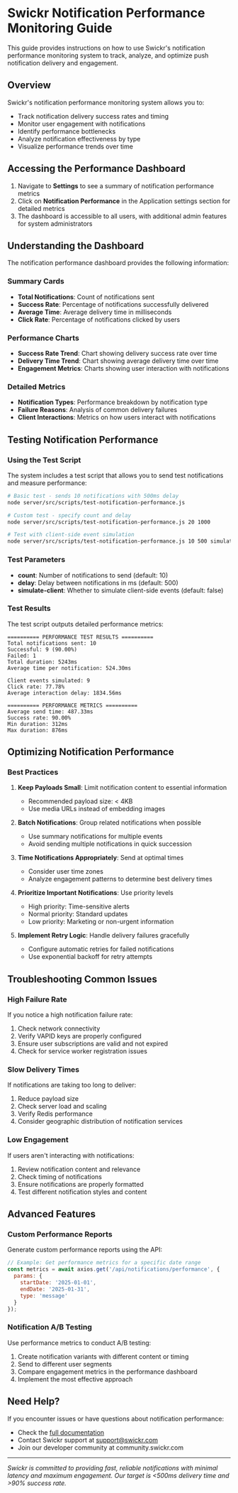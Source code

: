 # Swickr Notification Performance Monitoring Guide

This guide provides instructions on how to use Swickr's notification performance monitoring system to track, analyze, and optimize push notification delivery and engagement.

## Overview

Swickr's notification performance monitoring system allows you to:

- Track notification delivery success rates and timing
- Monitor user engagement with notifications
- Identify performance bottlenecks
- Analyze notification effectiveness by type
- Visualize performance trends over time

## Accessing the Performance Dashboard

1. Navigate to **Settings** to see a summary of notification performance metrics
2. Click on **Notification Performance** in the Application settings section for detailed metrics
3. The dashboard is accessible to all users, with additional admin features for system administrators

## Understanding the Dashboard

The notification performance dashboard provides the following information:

### Summary Cards
- **Total Notifications**: Count of notifications sent
- **Success Rate**: Percentage of notifications successfully delivered
- **Average Time**: Average delivery time in milliseconds
- **Click Rate**: Percentage of notifications clicked by users

### Performance Charts
- **Success Rate Trend**: Chart showing delivery success rate over time
- **Delivery Time Trend**: Chart showing average delivery time over time
- **Engagement Metrics**: Charts showing user interaction with notifications

### Detailed Metrics
- **Notification Types**: Performance breakdown by notification type
- **Failure Reasons**: Analysis of common delivery failures
- **Client Interactions**: Metrics on how users interact with notifications

## Testing Notification Performance

### Using the Test Script

The system includes a test script that allows you to send test notifications and measure performance:

```bash
# Basic test - sends 10 notifications with 500ms delay
node server/src/scripts/test-notification-performance.js

# Custom test - specify count and delay
node server/src/scripts/test-notification-performance.js 20 1000

# Test with client-side event simulation
node server/src/scripts/test-notification-performance.js 10 500 simulate-client
```

### Test Parameters

- **count**: Number of notifications to send (default: 10)
- **delay**: Delay between notifications in ms (default: 500)
- **simulate-client**: Whether to simulate client-side events (default: false)

### Test Results

The test script outputs detailed performance metrics:

```
========== PERFORMANCE TEST RESULTS ==========
Total notifications sent: 10
Successful: 9 (90.00%)
Failed: 1
Total duration: 5243ms
Average time per notification: 524.30ms

Client events simulated: 9
Click rate: 77.78%
Average interaction delay: 1834.56ms

========== PERFORMANCE METRICS ==========
Average send time: 487.33ms
Success rate: 90.00%
Min duration: 312ms
Max duration: 876ms
```

## Optimizing Notification Performance

### Best Practices

1. **Keep Payloads Small**: Limit notification content to essential information
   - Recommended payload size: < 4KB
   - Use media URLs instead of embedding images

2. **Batch Notifications**: Group related notifications when possible
   - Use summary notifications for multiple events
   - Avoid sending multiple notifications in quick succession

3. **Time Notifications Appropriately**: Send at optimal times
   - Consider user time zones
   - Analyze engagement patterns to determine best delivery times

4. **Prioritize Important Notifications**: Use priority levels
   - High priority: Time-sensitive alerts
   - Normal priority: Standard updates
   - Low priority: Marketing or non-urgent information

5. **Implement Retry Logic**: Handle delivery failures gracefully
   - Configure automatic retries for failed notifications
   - Use exponential backoff for retry attempts

## Troubleshooting Common Issues

### High Failure Rate

If you notice a high notification failure rate:

1. Check network connectivity
2. Verify VAPID keys are properly configured
3. Ensure user subscriptions are valid and not expired
4. Check for service worker registration issues

### Slow Delivery Times

If notifications are taking too long to deliver:

1. Reduce payload size
2. Check server load and scaling
3. Verify Redis performance
4. Consider geographic distribution of notification services

### Low Engagement

If users aren't interacting with notifications:

1. Review notification content and relevance
2. Check timing of notifications
3. Ensure notifications are properly formatted
4. Test different notification styles and content

## Advanced Features

### Custom Performance Reports

Generate custom performance reports using the API:

```javascript
// Example: Get performance metrics for a specific date range
const metrics = await axios.get('/api/notifications/performance', {
  params: {
    startDate: '2025-01-01',
    endDate: '2025-01-31',
    type: 'message'
  }
});
```

### Notification A/B Testing

Use performance metrics to conduct A/B testing:

1. Create notification variants with different content or timing
2. Send to different user segments
3. Compare engagement metrics in the performance dashboard
4. Implement the most effective approach

## Need Help?

If you encounter issues or have questions about notification performance:

- Check the [full documentation](./push-notification-performance.md)
- Contact Swickr support at support@swickr.com
- Join our developer community at community.swickr.com

---

*Swickr is committed to providing fast, reliable notifications with minimal latency and maximum engagement. Our target is <500ms delivery time and >90% success rate.*
